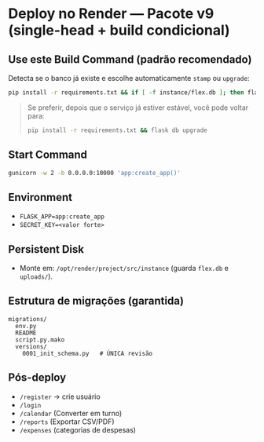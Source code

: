 # Deploy no Render — Pacote v9 (single-head + build condicional)

## Use este Build Command (padrão recomendado)
Detecta se o banco já existe e escolhe automaticamente `stamp` ou `upgrade`:
```bash
pip install -r requirements.txt && if [ -f instance/flex.db ]; then flask db stamp 0001; else flask db upgrade 0001; fi
```

> Se preferir, depois que o serviço já estiver estável, você pode voltar para:
> ```bash
> pip install -r requirements.txt && flask db upgrade
> ```

## Start Command
```bash
gunicorn -w 2 -b 0.0.0.0:10000 'app:create_app()'
```

## Environment
- `FLASK_APP=app:create_app`
- `SECRET_KEY=<valor forte>`

## Persistent Disk
- Monte em: `/opt/render/project/src/instance` (guarda `flex.db` e `uploads/`).

## Estrutura de migrações (garantida)
```
migrations/
  env.py
  README
  script.py.mako
  versions/
    0001_init_schema.py   # ÚNICA revisão
```

## Pós-deploy
- `/register` → crie usuário
- `/login`
- `/calendar` (Converter em turno)
- `/reports` (Exportar CSV/PDF)
- `/expenses` (categorias de despesas)
